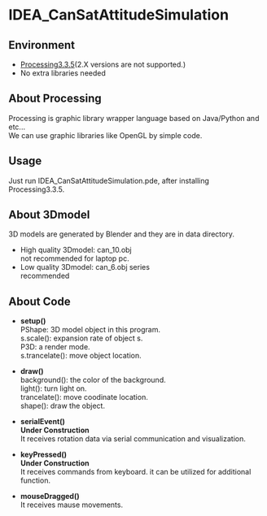 # IDEA_CanSatAttitudeSimulation

## Environment
- [Processing3.3.5](https://processing.org/download/)(2.X versions are not supported.)   
- No extra libraries needed  

## About Processing
Processing is graphic library wrapper language based on Java/Python and etc...  
We can use graphic libraries like OpenGL by simple code.  

## Usage
Just run IDEA_CanSatAttitudeSimulation.pde, after installing Processing3.3.5.  

## About 3Dmodel  
3D models are generated by Blender and they are in data directory.  
- High quality 3Dmodel: can_10.obj  
not recommended for laptop pc.
- Low quality 3Dmodel: can_6.obj series  
recommended


## About Code
- **setup()**  
PShape: 3D model object in this program.  
s.scale(): expansion rate of object s.  
P3D: a render mode.  
s.trancelate(): move object location.  

- **draw()**  
background(): the color of the background.  
light(): turn light on.  
trancelate(): move coodinate location.  
shape(): draw the object.  

- **serialEvent()**  
**Under Construction**  
It receives rotation data via serial communication and visualization.  

- **keyPressed()**  
**Under Construction**  
It receives commands from keyboard. it can be utilized for additional function.  

- **mouseDragged()**  
It receives mause movements.  



